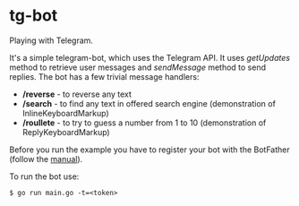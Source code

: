 # tg-bot

Playing with Telegram.

It's a simple telegram-bot, which uses the Telegram API.
It uses *getUpdates* method to retrieve user messages and *sendMessage* method to send replies.
The bot has a few trivial message handlers:
 - **/reverse** - to reverse any text
 - **/search** - to find any text in offered search engine (demonstration of InlineKeyboardMarkup)
 - **/roullete** - to try to guess a number from 1 to 10 (demonstration of ReplyKeyboardMarkup)

Before you run the example you have to register your bot with the BotFather (follow the [manual](https://core.telegram.org/bots)).

To run the bot use:

```
$ go run main.go -t=<token>
```